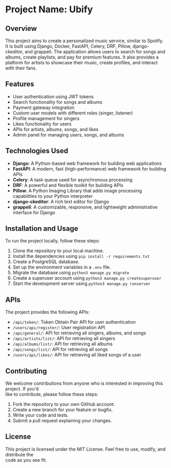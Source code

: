 # Project Name: Ubify
## Overview
This project aims to create a personalized music service, similar to Spotify. It is built using Django, Docker, FastAPI, Celery, DRF, Pillow, django-ckeditor, and grappeli. The application allows users to search for songs and albums, create playlists, and pay for premium features. It also provides a platform for artists to showcase their music, create profiles, and interact with their fans.

## Features

- User authentication using JWT tokens
- Search functionality for songs and albums
- Payment gateway integration
- Custom user models with different roles (singer, listener)
- Profile management for singers
- Likes functionality for users
- APIs for artists, albums, songs, and likes
- Admin panel for managing users, songs, and albums

## Technologies Used

- **Django**: A Python-based web framework for building web applications
- **FastAPI**: A modern, fast (high-performance) web framework for building APIs
- **Celery**: A task queue used for asynchronous processing
- **DRF**: A powerful and flexible toolkit for building APIs
- **Pillow**: A Python Imaging Library that adds image processing capabilities to your Python interpreter
- **django-ckeditor**: A rich text editor for Django
- **grappeli**: A customizable, responsive, and lightweight administrative interface for Django

## Installation and Usage

To run the project locally, follow these steps:

1. Clone the repository to your local machine.
2. Install the dependencies using `pip install -r requirements.txt`
3. Create a PostgreSQL database.
4. Set up the environment variables in a `.env` file.
5. Migrate the database using `python3 manage.py migrate`
6. Create a superuser account using `python3 manage.py createsuperuser`
7. Start the development server using `python3 manage.py runserver`

## APIs
The project provides the following APIs:

- `/api/token/`: Token Obtain Pair API for user authentication
- `/users/api/register/`: User registration API
- `/api/general/`: API for retrieving all singers, albums, and songs
- `/api/artists/list/`: API for retrieving all singers
- `/api/albums/list/`: API for retrieving all albums
- `/api/songs/list/`: API for retrieving all songs
- `/users/api/likes/`: API for retrieving all liked songs of a user

## Contributing
We welcome contributions from anyone who is interested in improving this project. If you'd </br> like to contribute, please follow these steps:

1. Fork the repository to your own GitHub account.
2. Create a new branch for your feature or bugfix.
3. Write your code and tests.
4. Submit a pull request explaining your changes.

## License
This project is licensed under the MIT License. Feel free to use, modify, and distribute the </br> code as you see fit.
